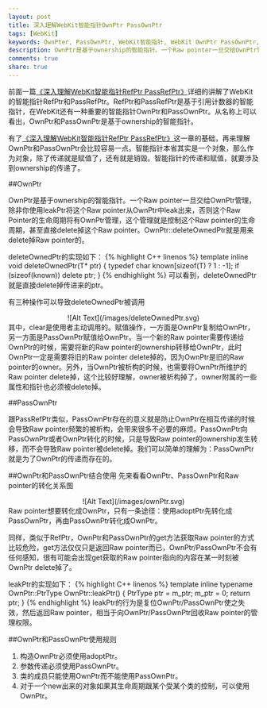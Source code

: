 ```yaml
---
layout: post
title: 深入理解WebKit智能指针OwnPtr PassOwnPtr
tags: [WebKit]
keywords: OwnPter, PassOwnPtr, WebKit智能指针, WebKit OwnPtr PassOwnPtr, WebKit OwnPtr, WebKit PassOwnPtr
description: OwnPtr是基于ownership的智能指针。一个Raw pointer一旦交给OwnPtr管理，除非你使用leakPtr将这个Raw pointer从OwnPtr中leak出来，否则这个Raw Pointer的生命周期将有OwnPtr管理，这个管理就是控制这个Raw pointer的生命周期，甚至直接delete掉这个Raw pointer。OwnPtr::deleteOwnedPtr就是用来delete掉Raw pointer的。跟PassRefPtr类似，PassOwnPtr存在的意义就是防止OwnPtr在相互传递的时候会导致Raw pointer频繁的被析构，会带来很多不必要的麻烦。PassOwnPtr向PassOwnPtr或者OwnPtr转化的时候，只是导致Raw pointer的ownership发生转移，而不会导致Raw pointer被delete掉。我们可以简单的理解为：PassOwnPtr就是为了OwnPtr的传递而存在的。
comments: true
share: true
---
```


前面一篇[《深入理解WebKit智能指针RefPtr PassRefPtr》](http://www.fenesky.com/blog/2014/06/18/webkit-smartPtr-RefPtr.html)详细的讲解了WebKit的智能指针RefPtr和PassRefPtr。RefPtr和PassRefPtr是基于引用计数器的智能指针，在WebKit还有一种重要的智能指针OwnPtr和PassOwnPtr。从名称上可以看出，OwnPtr和PassOwnPtr是基于ownership的智能指针。

有了[《深入理解WebKit智能指针RefPtr PassRefPtr》](http://www.fenesky.com/blog/2014/06/18/webkit-smartPtr-RefPtr.html)这一章的基础，再来理解OwnPtr和PassOwnPtr会比较容易一点。智能指针本省其实是一个对象，那么作为对象，除了传递就是赋值了，还有就是销毁。智能指针的传递和赋值，就要涉及到ownership的传递了。

##OwnPtr

OwnPtr是基于ownership的智能指针。一个Raw pointer一旦交给OwnPtr管理，除非你使用leakPtr将这个Raw pointer从OwnPtr中leak出来，否则这个Raw Pointer的生命周期将有OwnPtr管理，这个管理就是控制这个Raw pointer的生命周期，甚至直接delete掉这个Raw pointer。OwnPtr::deleteOwnedPtr就是用来delete掉Raw pointer的。
<p/>
deleteOwnedPtr的实现如下：
{% highlight C++ linenos %}
template <typename T> inline void deleteOwnedPtr(T* ptr)
{
    typedef char known[sizeof(T) ? 1 : -1];
    if (sizeof(known))
        delete ptr;
}
{% endhighlight %}
可以看到，deleteOwnedPtr就是直接delete掉传进来的ptr。
<p/>
有三种操作可以导致deleteOwnedPtr被调用

<center>
![Alt Text](/images/deleteOwnedPtr.svg)
</center>
其中，clear是使用者主动调用的。赋值操作，一方面是OwnPtr复制给OwnPtr，另一方面是PassOwnPtr赋值给OwnPtr。当一个新的Raw pointer需要传递给OwnPtr的时候，需要将新的Raw pointer的ownership转移给OwnPtr，此时OwnPtr一定是需要将旧的Raw pointer delete掉的，因为OwnPtr是旧的Raw pointer的owner。另外，当OwnPtr被析构的时候，也需要将OwnPtr所维护的Raw pointer delete掉，这个比较好理解，owner被析构掉了，owner附属的一些属性和指针也必须被delete掉。

##PassOwnPtr

跟PassRefPtr类似，PassOwnPtr存在的意义就是防止OwnPtr在相互传递的时候会导致Raw pointer频繁的被析构，会带来很多不必要的麻烦。PassOwnPtr向PassOwnPtr或者OwnPtr转化的时候，只是导致Raw pointer的ownership发生转移，而不会导致Raw pointer被delete掉。我们可以简单的理解为：PassOwnPtr就是为了OwnPtr的传递而存在的。

##OwnPtr和PassOwnPtr结合使用
先来看看OwnPtr、PassOwnPtr和Raw pointer的转化关系图

<center>
![Alt Text](/images/ownPtr.svg)
</center>
Raw pointer想要转化成OwnPtr，只有一条途径：使用adoptPtr先转化成PassOwnPtr，再由PassOwnPtr转化成OwnPtr。
<p/>

同样，类似于RefPtr，OwnPtr和PassOwnPtr的get方法获取Raw pointer的方式比较危险，get方法仅仅只是返回Raw pointer而已，OwnPtr/PassOwnPtr不会有任何感知，很有可能会出现get获取的Raw pointer指向的内容在某一时刻被OwnPtr delete掉了。
<p/>
leakPtr的实现如下：
{% highlight C++ linenos %}
template<typename T> inline typename OwnPtr<T>::PtrType OwnPtr<T>::leakPtr()
{
    PtrType ptr = m_ptr;
    m_ptr = 0;
    return ptr;
}
{% endhighlight %}
leakPtr的行为是复位OwnPtr/PassOwnPtr使之失效，然后返回Raw pointer，相当于向OwnPtr/PassOwnPtr回收Raw pointer的管理权限。


##OwnPtr和PassOwnPtr使用规则

1. 构造OwnPtr必须使用adoptPtr。
2. 参数传递必须使用PassOwnPtr。
3. 类的成员只能使用OwnPtr而不能使用PassOwnPtr。
4. 对于一个new出来的对象如果其生命周期跟某个受某个类的控制，可以使用OwnPtr。

